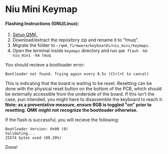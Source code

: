# Niu Mini Keymap

#### Flashing Instructions (GNU/Linux):
1. [Setup QMK.](https://docs.qmk.fm/#/newbs_getting_started)
2. Download/extract the repository zip and rename it to "tmuq".
3. Migrate the folder to `~/qmk_firmware/keyboards/niu_mini/keymaps`. 
4. Open the terminal inside `keymaps` directory and run `qmk flash -kb niu_mini -km tmuq`

You should recieve a bootloader error:
```
Bootloader not found. Trying again every 0.5s (Ctrl+C to cancel)
```
This is indicating that the board is waiting to be reset. Resetting can be done with the physical reset button on the bottom of the PCB, which should be externally accessible from the underside of the board. If this isn't the case, pun intended, you might have to disassemble the keyboard to reach it. **Note: as a preventative measure, ensure RGB is toggled "on" prior to resetting. QMK might not recognize the bootloader otherwise.**

If the flash is successful, you will recieve the following:
```
Bootloader Version: 0x00 (0)
Validating...
25574 bytes used (89.20%)
```
Done!

